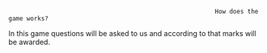                                                              How does the game works?
In this game questions will be asked to us and according to that marks will be awarded.
